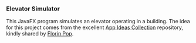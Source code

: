 ### Elevator Simulator
This JavaFX program simulates an elevator operating in a building. The idea for this project comes from the excellent [App Ideas Collection](https://github.com/florinpop17/app-ideas) repository, kindly shared by [Florin Pop](https://github.com/florinpop17).
